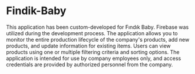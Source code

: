 # Findik-Baby
This application has been custom-developed for Fındık Baby. Firebase was utilized during the development process. The application allows you to monitor the entire production lifecycle of the company's products, add new products, and update information for existing items. Users can view products using one or multiple filtering criteria and sorting options. The application is intended for use by company employees only, and access credentials are provided by authorized personnel from the company.
